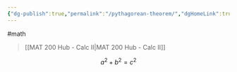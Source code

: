 ```yaml
---
{"dg-publish":true,"permalink":"/pythagorean-theorem/","dgHomeLink":true,"dgPassFrontmatter":false,"dgShowLocalGraph":true}
---
```


#math 
> [[MAT 200 Hub - Calc II|MAT 200 Hub - Calc II]]

<style>
.container {font-family: sans-serif; text-align: center;}
.button-wrapper button {z-index: 1;height: 40px; width: 100px; margin: 10px;padding: 5px;}
.excalidraw .App-menu_top .buttonList { display: flex;}
.excalidraw-wrapper { height: 800px; margin: 50px; position: relative;}
:root[dir="ltr"] .excalidraw .layer-ui__wrapper .zen-mode-transition.App-menu_bottom--transition-left {transform: none;}
</style><script src="https://unpkg.com/react@17/umd/react.production.min.js"></script><script src="https://unpkg.com/react-dom@17/umd/react-dom.production.min.js"></script><script type="text/javascript" src="https://unpkg.com/@excalidraw/excalidraw@0.12.0/dist/excalidraw.production.min.js"></script><div id="Pythagorean_Theorem_2023-01-12_1123.32.excalidraw.md1"></div><script>(function(){const InitialData={"type":"excalidraw","version":2,"source":"https://excalidraw.com","elements":[{"id":"_UlUKFtMWK6JJl8GRHTRK","type":"line","x":-121.04998779296875,"y":-13.443763732910156,"width":172.39999389648438,"height":172.90815586549195,"angle":0,"strokeColor":"#000000","backgroundColor":"transparent","fillStyle":"hachure","strokeWidth":1,"strokeStyle":"solid","roughness":1,"opacity":100,"groupIds":[],"strokeSharpness":"sharp","seed":1422910878,"version":382,"versionNonce":1142164098,"isDeleted":false,"boundElements":null,"updated":1673551448845,"link":null,"locked":false,"points":[[0,0],[172.39999389648438,-172.39999389648438],[172.39999389648438,0.508161969007574],[0,0]],"lastCommittedPoint":[0,5.600006103515625],"startBinding":null,"endBinding":null,"startArrowhead":null,"endArrowhead":null},{"id":"euiPKdoB_wPe-otY7Yppo","type":"rectangle","x":36.82022467014406,"y":-27.335595660386957,"width":14.800048828124996,"height":13.999969482421875,"angle":0,"strokeColor":"#000000","backgroundColor":"transparent","fillStyle":"hachure","strokeWidth":1,"strokeStyle":"solid","roughness":1,"opacity":100,"groupIds":[],"strokeSharpness":"sharp","seed":989909726,"version":146,"versionNonce":2058049822,"isDeleted":false,"boundElements":null,"updated":1673551459877,"link":null,"locked":false},{"id":"cvIEUOCg","type":"text","x":-38.65475091579344,"y":-11.235620074449457,"width":15,"height":25,"angle":0,"strokeColor":"#000000","backgroundColor":"transparent","fillStyle":"hachure","strokeWidth":1,"strokeStyle":"solid","roughness":1,"opacity":100,"groupIds":[],"strokeSharpness":"sharp","seed":2120566594,"version":3,"versionNonce":2122256130,"isDeleted":false,"boundElements":null,"updated":1673551464154,"link":null,"locked":false,"text":"a","rawText":"a","fontSize":20,"fontFamily":1,"textAlign":"left","verticalAlign":"top","baseline":18,"containerId":null,"originalText":"a"},{"id":"qtvDSBAZ","type":"text","x":60.64523687717531,"y":-103.63561397093383,"width":12,"height":25,"angle":0,"strokeColor":"#000000","backgroundColor":"transparent","fillStyle":"hachure","strokeWidth":1,"strokeStyle":"solid","roughness":1,"opacity":100,"groupIds":[],"strokeSharpness":"sharp","seed":1301931614,"version":30,"versionNonce":493218526,"isDeleted":false,"boundElements":null,"updated":1673551470678,"link":null,"locked":false,"text":"b","rawText":"b","fontSize":20,"fontFamily":1,"textAlign":"left","verticalAlign":"top","baseline":18,"containerId":null,"originalText":"b"},{"id":"RMJ6cxcJ","type":"text","x":-54.95473870876219,"y":-123.53562312620727,"width":12,"height":25,"angle":0,"strokeColor":"#000000","backgroundColor":"transparent","fillStyle":"hachure","strokeWidth":1,"strokeStyle":"solid","roughness":1,"opacity":100,"groupIds":[],"strokeSharpness":"sharp","seed":1193704962,"version":24,"versionNonce":1512976798,"isDeleted":false,"boundElements":null,"updated":1673551472241,"link":null,"locked":false,"text":"c","rawText":"c","fontSize":20,"fontFamily":1,"textAlign":"left","verticalAlign":"top","baseline":18,"containerId":null,"originalText":"c"},{"id":"Et9qF4eX","type":"text","x":-6.154750915793443,"y":-187.73562007444946,"width":12,"height":25,"angle":0,"strokeColor":"#000000","backgroundColor":"transparent","fillStyle":"hachure","strokeWidth":1,"strokeStyle":"solid","roughness":1,"opacity":100,"groupIds":[],"strokeSharpness":"sharp","seed":1787332354,"version":3,"versionNonce":1269061314,"isDeleted":true,"boundElements":null,"updated":1673551474292,"link":null,"locked":false,"text":"","rawText":"","fontSize":20,"fontFamily":1,"textAlign":"left","verticalAlign":"top","baseline":18,"containerId":null,"originalText":""}],"appState":{"theme":"light","viewBackgroundColor":"#ffffff","currentItemStrokeColor":"#000000","currentItemBackgroundColor":"transparent","currentItemFillStyle":"hachure","currentItemStrokeWidth":1,"currentItemStrokeStyle":"solid","currentItemRoughness":1,"currentItemOpacity":100,"currentItemFontFamily":1,"currentItemFontSize":20,"currentItemTextAlign":"left","currentItemStrokeSharpness":"sharp","currentItemStartArrowhead":null,"currentItemEndArrowhead":"arrow","currentItemLinearStrokeSharpness":"sharp","gridSize":null,"colorPalette":{}},"files":{}};InitialData.scrollToContent=true;App=()=>{const e=React.useRef(null),t=React.useRef(null),[n,i]=React.useState({width:void 0,height:void 0});return React.useEffect(()=>{i({width:t.current.getBoundingClientRect().width,height:t.current.getBoundingClientRect().height});const e=()=>{i({width:t.current.getBoundingClientRect().width,height:t.current.getBoundingClientRect().height})};return window.addEventListener("resize",e),()=>window.removeEventListener("resize",e)},[t]),React.createElement(React.Fragment,null,React.createElement("div",{className:"excalidraw-wrapper",ref:t},React.createElement(ExcalidrawLib.Excalidraw,{ref:e,width:n.width,height:n.height,initialData:InitialData,viewModeEnabled:!0,zenModeEnabled:!0,gridModeEnabled:!1})))},excalidrawWrapper=document.getElementById("Pythagorean_Theorem_2023-01-12_1123.32.excalidraw.md1");ReactDOM.render(React.createElement(App),excalidrawWrapper);})();</script>
$$
a^{2} + b^{2} = c^{2}
$$